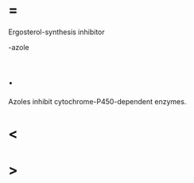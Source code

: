 # =

Ergosterol-synthesis inhibitor

-azole

# .

Azoles inhibit cytochrome-P450-dependent enzymes.

# <

# >
